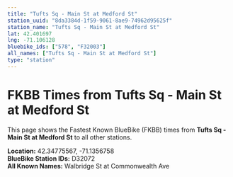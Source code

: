 ```yaml
---
title: "Tufts Sq - Main St at Medford St"
station_uuid: "8da3384d-1f59-9061-8ae9-74962d95625f"
station_name: "Tufts Sq - Main St at Medford St"
lat: 42.401697
lng: -71.106128
bluebike_ids: ["578", "F32003"]
all_names: ["Tufts Sq - Main St at Medford St"]
type: "station"
---
```


# FKBB Times from Tufts Sq - Main St at Medford St

This page shows the Fastest Known BlueBike (FKBB) times from **Tufts Sq - Main St at Medford St** to all other stations.

**Location:** 42.34775567, -71.1356758  
**BlueBike Station IDs:** D32072  
**All Known Names:** Walbridge St at Commonwealth Ave

